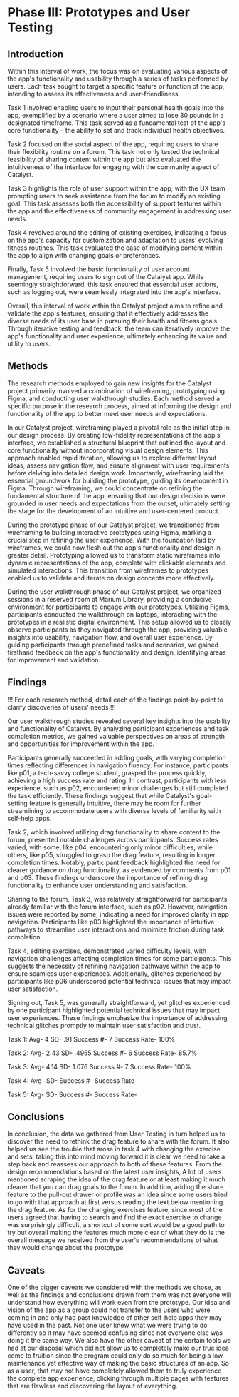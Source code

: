# Phase III: Prototypes and User Testing


## Introduction

Within this interval of work, the focus was on evaluating various aspects of the app's functionality and usability through a series of tasks performed by users. Each task sought to target a specific feature or function of the app, intending to assess its effectiveness and user-friendliness.

Task 1 involved enabling users to input their personal health goals into the app, exemplified by a scenario where a user aimed to lose 30 pounds in a designated timeframe. This task served as a fundamental test of the app's core functionality – the ability to set and track individual health objectives.

Task 2 focused on the social aspect of the app, requiring users to share their flexibility routine on a forum. This task not only tested the technical feasibility of sharing content within the app but also evaluated the intuitiveness of the interface for engaging with the community aspect of Catalyst.

Task 3 highlights the role of user support within the app, with the UX team prompting users to seek assistance from the forum to modify an existing goal. This task assesses both the accessibility of support features within the app and the effectiveness of community engagement in addressing user needs.

Task 4 revolved around the editing of existing exercises, indicating a focus on the app's capacity for customization and adaptation to users' evolving fitness routines. This task evaluated the ease of modifying content within the app to align with changing goals or preferences.

Finally, Task 5 involved the basic functionality of user account management, requiring users to sign out of the Catalyst app. While seemingly straightforward, this task ensured that essential user actions, such as logging out, were seamlessly integrated into the app's interface.

Overall, this interval of work within the Catalyst project aims to refine and validate the app's features, ensuring that it effectively addresses the diverse needs of its user base in pursuing their health and fitness goals. Through iterative testing and feedback, the team can iteratively improve the app's functionality and user experience, ultimately enhancing its value and utility to users.


## Methods

The research methods employed to gain new insights for the Catalyst project primarily involved a combination of wireframing, prototyping using Figma, and conducting user walkthrough studies. Each method served a specific purpose in the research process, aimed at informing the design and functionality of the app to better meet user needs and expectations.

In our Catalyst project, wireframing played a pivotal role as the initial step in our design process. By creating low-fidelity representations of the app's interface, we established a structural blueprint that outlined the layout and core functionality without incorporating visual design elements. This approach enabled rapid iteration, allowing us to explore different layout ideas, assess navigation flow, and ensure alignment with user requirements before delving into detailed design work. Importantly, wireframing laid the essential groundwork for building the prototype, guiding its development in Figma. Through wireframing, we could concentrate on refining the fundamental structure of the app, ensuring that our design decisions were grounded in user needs and expectations from the outset, ultimately setting the stage for the development of an intuitive and user-centered product.

During the prototype phase of our Catalyst project, we transitioned from wireframing to building interactive prototypes using Figma, marking a crucial step in refining the user experience. With the foundation laid by wireframes, we could now flesh out the app's functionality and design in greater detail. Prototyping allowed us to transform static wireframes into dynamic representations of the app, complete with clickable elements and simulated interactions. This transition from wireframes to prototypes enabled us to validate and iterate on design concepts more effectively.

During the user walkthrough phase of our Catalyst project, we organized sessions in a reserved room at Marium Library, providing a conducive environment for participants to engage with our prototypes. Utilizing Figma, participants conducted the walkthrough on laptops, interacting with the prototypes in a realistic digital environment. This setup allowed us to closely observe participants as they navigated through the app, providing valuable insights into usability, navigation flow, and overall user experience. By guiding participants through predefined tasks and scenarios, we gained firsthand feedback on the app's functionality and design, identifying areas for improvement and validation.

## Findings

!!! For each research method, detail each of the findings point-by-point to clarify discoveries of users' needs !!!

Our user walkthrough studies revealed several key insights into the usability and functionality of Catalyst. By analyzing participant experiences and task completion metrics, we gained valuable perspectives on areas of strength and opportunities for improvement within the app.

Participants generally succeeded in adding goals, with varying completion times reflecting differences in navigation fluency. For instance, participants like p01, a tech-savvy college student, grasped the process quickly, achieving a high success rate and rating. In contrast, participants with less experience, such as p02, encountered minor challenges but still completed the task efficiently. These findings suggest that while Catalyst's goal-setting feature is generally intuitive, there may be room for further streamlining to accommodate users with diverse levels of familiarity with self-help apps.

Task 2, which involved utilizing drag functionality to share content to the forum, presented notable challenges across participants. Success rates varied, with some, like p04, encountering only minor difficulties, while others, like p05, struggled to grasp the drag feature, resulting in longer completion times. Notably, participant feedback highlighted the need for clearer guidance on drag functionality, as evidenced by comments from p01 and p03. These findings underscore the importance of refining drag functionality to enhance user understanding and satisfaction.

Sharing to the forum, Task 3, was relatively straightforward for participants already familiar with the forum interface, such as p02. However, navigation issues were reported by some, indicating a need for improved clarity in app navigation. Participants like p03 highlighted the importance of intuitive pathways to streamline user interactions and minimize friction during task completion.

Task 4, editing exercises, demonstrated varied difficulty levels, with navigation challenges affecting completion times for some participants. This suggests the necessity of refining navigation pathways within the app to ensure seamless user experiences. Additionally, glitches experienced by participants like p06 underscored potential technical issues that may impact user satisfaction.

Signing out, Task 5, was generally straightforward, yet glitches experienced by one participant highlighted potential technical issues that may impact user experiences. These findings emphasize the importance of addressing technical glitches promptly to maintain user satisfaction and trust.

Task 1: Avg- 4     SD- .91    Success #- 7  Success Rate- 100%

Task 2: Avg- 2.43  SD- .4955    Success #- 6  Success Rate- 85.7%

Task 3: Avg- 4.14  SD- 1.076     Success #- 7  Success Rate- 100%

Task 4: Avg-   SD-    Success #-   Success Rate-

Task 5: Avg-  SD-    Success #-   Success Rate-


## Conclusions

In conclusion, the data we gathered from User Testing in turn helped us to discover the need to rethink the drag feature to share with the forum. It also helped us see the trouble that arose in task 4 with changing the exercise and sets, taking this into mind moving forward it is clear we need to take a step back and reassess our approach to both of these features. From the design recommendations based on the latest user insights, A lot of users mentioned scraping the idea of the drag feature or at least making it much clearer that you can drag goals to the forum. In addition, adding the share feature to the pull-out drawer or profile was an idea since some users tried to go with that approach at first versus reading the text below mentioning the drag feature. As for the changing exercises feature, since most of the users agreed that having to search and find the exact exercise to change was surprisingly difficult, a shortcut of some sort would be a good path to try but overall making the features much more clear of what they do is the overall message we received from the user's recommendations of what they would change about the prototype.    


## Caveats

One of the bigger caveats we considered with the methods we chose, as well as the findings and conclusions drawn from them was not everyone will understand how everything will work even from the prototype. Our idea and vision of the app as a group could not transfer to the users who were coming in and only had past knowledge of other self-help apps they may have used in the past. Not one user knew what we were trying to do differently so it may have seemed confusing since not everyone else was doing it the same way. We also have the other caveat of the certain tools we had at our disposal which did not allow us to completely make our true idea come to fruition since the program could only do so much for being a low-maintenance yet effective way of making the basic structures of an app. So as a user, that may not have completely allowed them to truly experience the complete app experience, clicking through multiple pages with features that are flawless and discovering the layout of everything.   

